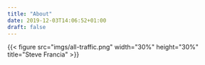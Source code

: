 ```yaml
---
title: "About"
date: 2019-12-03T14:06:52+01:00
draft: false
---
```


{{< figure src="imgs/all-traffic.png" width="30%" height="30%" title="Steve Francia" >}}
